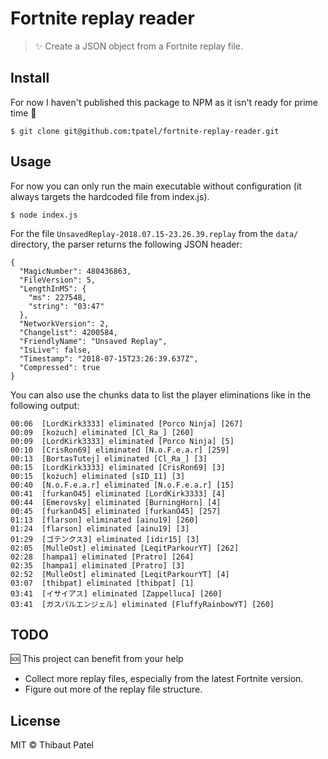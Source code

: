 # Fortnite replay reader

> ✨ Create a JSON object from a Fortnite replay file.

## Install

For now I haven't published this package to NPM as it isn't ready for prime time 🙉

```
$ git clone git@github.com:tpatel/fortnite-replay-reader.git
```

## Usage

For now you can only run the main executable without configuration (it always targets the hardcoded file from index.js).

```
$ node index.js
```

For the file `UnsavedReplay-2018.07.15-23.26.39.replay` from the `data/` directory, the parser returns the following JSON header:

```
{
  "MagicNumber": 480436863,
  "FileVersion": 5,
  "LengthInMS": {
    "ms": 227548,
    "string": "03:47"
  },
  "NetworkVersion": 2,
  "Changelist": 4200584,
  "FriendlyName": "Unsaved Replay",
  "IsLive": false,
  "Timestamp": "2018-07-15T23:26:39.637Z",
  "Compressed": true
}
```

You can also use the chunks data to list the player eliminations like in the following output:

```
00:06  [LordKirk3333] eliminated [Porco Ninja] [267]
00:09  [kożuch] eliminated [Cl_Ra_] [260]
00:09  [LordKirk3333] eliminated [Porco Ninja] [5]
00:10  [CrisRon69] eliminated [N.o.F.e.a.r] [259]
00:13  [BortasTutej] eliminated [Cl_Ra_] [3]
00:15  [LordKirk3333] eliminated [CrisRon69] [3]
00:15  [kożuch] eliminated [sID_11] [3]
00:40  [N.o.F.e.a.r] eliminated [N.o.F.e.a.r] [15]
00:41  [furkanO45] eliminated [LordKirk3333] [4]
00:44  [Emerovsky] eliminated [BurningHorn] [4]
00:45  [furkanO45] eliminated [furkanO45] [257]
01:13  [flarson] eliminated [ainu19] [260]
01:24  [flarson] eliminated [ainu19] [3]
01:29  [ゴテンクス3] eliminated [idir15] [3]
02:05  [MulleOst] eliminated [LeqitParkourYT] [262]
02:28  [hampa1] eliminated [Pratro] [264]
02:35  [hampa1] eliminated [Pratro] [3]
02:52  [MulleOst] eliminated [LeqitParkourYT] [4]
03:07  [thibpat] eliminated [thibpat] [1]
03:41  [イサイアス] eliminated [Zappelluca] [260]
03:41  [ガスパルエンジェル] eliminated [FluffyRainbowYT] [260]
```

## TODO

🆘 This project can benefit from your help

- Collect more replay files, especially from the latest Fortnite version.
- Figure out more of the replay file structure.

## License

MIT © Thibaut Patel
